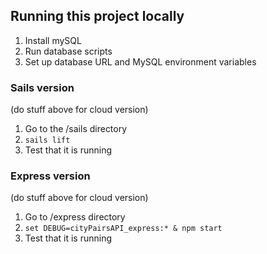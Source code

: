 ## Running this project locally

1. Install mySQL
2. Run database scripts
3. Set up database URL and MySQL environment variables

### Sails version
(do stuff above for cloud version)

1. Go to the /sails directory
2. `sails lift`
3. Test that it is running

### Express version
(do stuff above for cloud version)

1. Go to /express directory
2. `set DEBUG=cityPairsAPI_express:* & npm start`
3. Test that it is running

